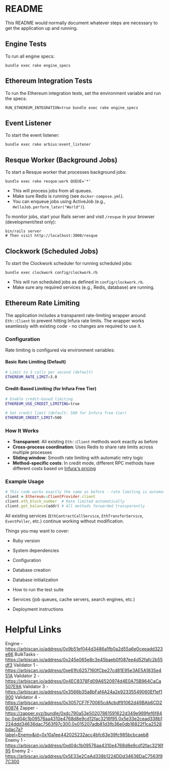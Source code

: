 # README

This README would normally document whatever steps are necessary to get the
application up and running.

## Engine Tests

To run all engine specs:

```
bundle exec rake engine_specs
```

## Ethereum Integration Tests

To run the Ethereum integration tests, set the environment variable and run the specs:

```
RUN_ETHEREUM_INTEGRATION=true bundle exec rake engine_specs
```

## Event Listener

To start the event listener:

```
bundle exec rake arbius:event_listener
```

## Resque Worker (Background Jobs)

To start a Resque worker that processes background jobs:

```
bundle exec rake resque:work QUEUE='*'
```

- This will process jobs from all queues.
- Make sure Redis is running (see `docker-compose.yml`).
- You can enqueue jobs using ActiveJob (e.g., `HelloJob.perform_later("World")`).

To monitor jobs, start your Rails server and visit `/resque` in your browser (development/test only):

```
bin/rails server
# Then visit http://localhost:3000/resque
```

## Clockwork (Scheduled Jobs)

To start the Clockwork scheduler for running scheduled jobs:

```
bundle exec clockwork config/clockwork.rb
```

- This will run scheduled jobs as defined in `config/clockwork.rb`.
- Make sure any required services (e.g., Redis, database) are running.

## Ethereum Rate Limiting

The application includes a transparent rate-limiting wrapper around `Eth::Client` to prevent hitting Infura rate limits. The wrapper works seamlessly with existing code - no changes are required to use it.

### Configuration

Rate limiting is configured via environment variables:

#### Basic Rate Limiting (Default)
```bash
# Limit to 3 calls per second (default)
ETHEREUM_RATE_LIMIT=3.0
```

#### Credit-Based Limiting (for Infura Free Tier)
```bash
# Enable credit-based limiting
ETHEREUM_USE_CREDIT_LIMITING=true

# Set credit limit (default: 500 for Infura free tier)
ETHEREUM_CREDIT_LIMIT=500
```

### How It Works

- **Transparent**: All existing `Eth::Client` methods work exactly as before
- **Cross-process coordination**: Uses Redis to share rate limits across multiple processes
- **Sliding window**: Smooth rate limiting with automatic retry logic
- **Method-specific costs**: In credit mode, different RPC methods have different costs based on [Infura's pricing](https://docs.metamask.io/services/get-started/pricing/credit-cost/)

### Example Usage

```ruby
# This code works exactly the same as before - rate limiting is automatic
client = Ethereum::ClientProvider.client
client.eth_block_number  # Rate limited automatically
client.get_balance(addr) # All methods forwarded transparently
```

All existing services (`EthContractCallService`, `EthTransferService`, `EventPoller`, etc.) continue working without modification.

Things you may want to cover:

* Ruby version

* System dependencies

* Configuration

* Database creation

* Database initialization

* How to run the test suite

* Services (job queues, cache servers, search engines, etc.)

* Deployment instructions

# Helpful Links
Engine - https://arbiscan.io/address/0x9b51ef044d3486a1fb0a2d55a6e0ceeadd323e66
BulkTasks - https://arbiscan.io/address/0x245e065e8c3e45baeb0f087ee4d52fafc2b55df3
Validator 1 - https://arbiscan.io/address/0xe61fc6257160fCbe27cd81E95e3AE5A1835e451A
Validator 2 - https://arbiscan.io/address/0x4EC8378Fd09A6520974d4E0A75B964CaCa507E9A
Validator 3 - https://arbiscan.io/address/0x3566b35a8bFaf4A24a2e92335549060Ef1ef1900
Validator 4 - https://arbiscan.io/address/0x3057CF7F70065cdAcbdf91062d49BAb6CD260874
Zapper - https://zapper.xyz/bundle/0xdc790a53e50207861591622d349e989fef6f84bc,0xd04c1b09576aa4310e4768d8e9cd12fac3216f95,0x5e33e2cead338b1224ddd34636dac7563f97c300,0x015207adb81d3fb36e0db16822f1ca2528bdac7a?label=Enemy&id=0x10a1ee442025232acc4bfc63e39fc985bcbcaeb8
Enemy 1 - https://arbiscan.io/address/0xd04c1b09576aa4310e4768d8e9cd12fac3216f95
Enemy 2 - https://arbiscan.io/address/0x5E33e2CeAd338b1224DDd34636DaC7563f97C300
